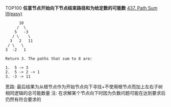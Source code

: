 TOP100
**任意节点开始向下节点结束路径和为给定数的可能数**
[437. Path Sum III(easy)](https://leetcode.com/problems/path-sum-iii/description/)

```
      10
     /  \
    5   -3
   / \    \
  3   2   11
 / \   \
3  -2   1

Return 3. The paths that sum to 8 are:

1.  5 -> 3
2.  5 -> 2 -> 1
3. -3 -> 11
```

思路: 最后结果为从根节点作为开始节点向下寻找+不使用根节点而加上左右子树相同逻辑的总可能数量
注: 在求解某个节点向下时因为负数问题可能在达到要求后仍然有符合要求的